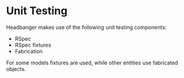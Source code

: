 # Unit Testing

Headbanger makes use of the following unit testing components:

- RSpec
- RSpec fixtures
- Fabrication

For some models fixtures are used, while other entities use fabricated objects.
